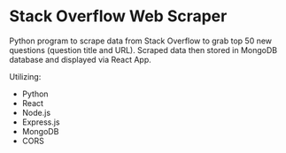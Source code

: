 # Stack Overflow Web Scraper

Python program to scrape data from Stack Overflow to grab top 50 new questions (question title and URL). Scraped data then stored in MongoDB database and displayed via React App. 

Utilizing: 

- Python
- React
- Node.js
- Express.js
- MongoDB
- CORS

